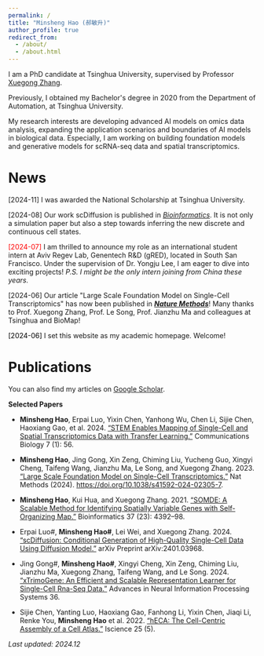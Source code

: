 ```yaml
---
permalink: /
title: "Minsheng Hao (郝敏升)"
author_profile: true
redirect_from: 
  - /about/
  - /about.html
---
```

I am a PhD candidate at Tsinghua University, supervised by Professor [Xuegong Zhang](https://scholar.google.com/citations?user=o2ZRDe4AAAAJ). 

Previously, I obtained my Bachelor's degree in 2020 from the Department of Automation, at Tsinghua University.

My research interests are developing advanced AI models on omics data analysis, expanding the application scenarios and boundaries of AI models in biological data. Especially, I am working on building foundation models and generative models for scRNA-seq data and spatial transcriptomics.

News
======
<span style="color:balck;">[2024-11]</span> I was awarded the National Scholarship at Tsinghua University.

<span style="color:balck;">[2024-08]</span> Our work scDiffusion is published in [*Bioinformatics*](https://doi.org/10.1093/bioinformatics/btae518). It is not only a simulation paper but also a step towards inferring the new discrete and continuous cell states.

<span style="color:red;">[2024-07]</span> I am thrilled to announce my role as an international student intern at Aviv Regev Lab, Genentech R&D (gRED), located in South San Francisco. Under the supervision of Dr. Yongju Lee, I am eager to dive into exciting projects! *P.S. I might be the only intern joining from China these years.*

<span style="color:balck;">[2024-06]</span> Our article "Large Scale Foundation Model on Single-Cell Transcriptomics" has now been published in [***Nature Methods***](https://www.nature.com/articles/s41592-024-02305-7)! Many thanks to Prof. Xuegong Zhang, Prof. Le Song, Prof. Jianzhu Ma and colleagues at Tsinghua and BioMap! 

<span style="color:black;">[2024-06]</span> I set this website as my academic homepage. Welcome!

Publications
======
You can also find my articles on [Google Scholar](https://scholar.google.com/citations?user=UA6g8C8AAAAJ&hl=en).

**Selected Papers**

- **Minsheng Hao**, Erpai Luo, Yixin Chen, Yanhong Wu, Chen Li, Sijie Chen, Haoxiang Gao, et al. 2024. [“STEM Enables Mapping of Single-Cell and Spatial Transcriptomics Data with Transfer Learning.”](https://www.nature.com/articles/s42003-023-05640-1) Communications Biology 7 (1): 56.

- **Minsheng Hao**, Jing Gong, Xin Zeng, Chiming Liu, Yucheng Guo, Xingyi Cheng, Taifeng Wang, Jianzhu Ma, Le Song, and Xuegong Zhang. 2023. [“Large Scale Foundation Model on Single-Cell Transcriptomics.”](https://www.nature.com/articles/s41592-024-02305-7) Nat Methods (2024). https://doi.org/10.1038/s41592-024-02305-7.

- **Minsheng Hao**, Kui Hua, and Xuegong Zhang. 2021. [“SOMDE: A Scalable Method for Identifying Spatially Variable Genes with Self-Organizing Map.”](https://doi.org/10.1093/bioinformatics/btab471) Bioinformatics 37 (23): 4392–98.

- Erpai Luo#, **Minsheng Hao#**, Lei Wei, and Xuegong Zhang. 2024. [“scDiffusion: Conditional Generation of High-Quality Single-Cell Data Using Diffusion Model.”](https://arxiv.org/abs/2401.03968) arXiv Preprint arXiv:2401.03968.

- Jing Gong#, **Minsheng Hao#**, Xingyi Cheng, Xin Zeng, Chiming Liu, Jianzhu Ma, Xuegong Zhang, Taifeng Wang, and Le Song. 2024. [“xTrimoGene: An Efficient and Scalable Representation Learner for Single-Cell Rna-Seq Data.”](https://openreview.net/forum?id=gdwcoBCMVi) Advances in Neural Information Processing Systems 36.

- Sijie Chen, Yanting Luo, Haoxiang Gao, Fanhong Li, Yixin Chen, Jiaqi Li, Renke You, **Minsheng Hao** et al. 2022. [“hECA: The Cell-Centric Assembly of a Cell Atlas.”](https://www.sciencedirect.com/science/article/pii/S2589004222005892) Iscience 25 (5).

*Last updated: 2024.12*